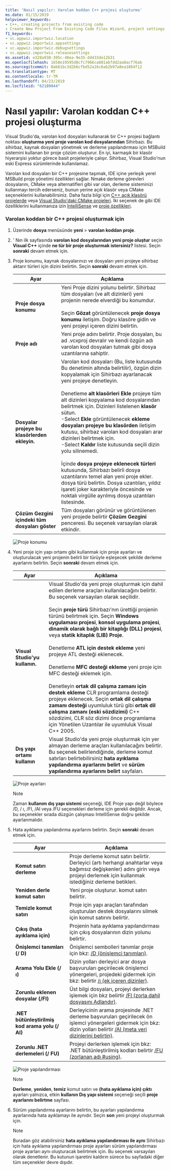 ```yaml
---
title: 'Nasıl yapılır: Varolan koddan C++ projesi oluşturma'
ms.date: 01/15/2019
helpviewer_keywords:
- C++, creating projects from existing code
- Create New Project From Existing Code Files Wizard, project settings
f1_keywords:
- vc.appwiz.importwiz.location
- vc.appwiz.importwiz.appsettings
- vc.appwiz.importwiz.debugsettings
- vc.appwiz.importwiz.releasesettings
ms.assetid: e328a938-395c-48ea-9e35-dd433de12b31
ms.openlocfilehash: 1658e19595d8cfc7966ca881abfdd2aa8acf76ab
ms.sourcegitcommit: 0ab61bc3d2b6cfbd52a16c6ab2b97a8ea1864f12
ms.translationtype: MT
ms.contentlocale: tr-TR
ms.lasthandoff: 04/23/2019
ms.locfileid: "62189044"
---
```

# <a name="how-to-create-a-c-project-from-existing-code"></a>Nasıl yapılır: Varolan koddan C++ projesi oluşturma

Visual Studio'da, varolan kod dosyaları kullanarak bir C++ projesi bağlantı noktası **oluşturma yeni proje varolan kod dosyalarından** Sihirbazı. Bu sihirbaz, kaynak dosyaları yönetmek ve derleme yapılandırması için MSBuild sistemini kullanan bir proje çözüm oluşturur. En iyi, karmaşık bir klasör hiyerarşisi yoktur görece basit projeleriyle çalışır. Sihirbaz, Visual Studio'nun eski Express sürümlerinde kullanılamaz. 

Varolan kod dosyaları bir C++ projesine taşımak, IDE içine yerleşik yerel MSBuild proje yönetimi özellikleri sağlar. Nmake derleme görevleri dosyalarını, CMake veya alternatifleri gibi var olan, derleme sisteminizi kullanmayı tercih ederseniz, bunun yerine açık klasör veya CMake seçeneklerini kullanabilirsiniz. Daha fazla bilgi için [C++ açık klasörü projelerde](open-folder-projects-cpp.md) veya [Visual Studio'daki CMake projeleri](cmake-projects-in-visual-studio.md). İki seçenek de gibi IDE özelliklerini kullanmanıza izin [IntelliSense](/visualstudio/ide/using-intellisense) ve [proje özellikleri](working-with-project-properties.md).

### <a name="to-create-a-c-project-from-existing-code"></a>Varolan koddan bir C++ projesi oluşturmak için

1. Üzerinde **dosya** menüsünde **yeni** > **varolan koddan proje**.

1. ' Nın ilk sayfasında **varolan kod dosyalarından yeni proje oluştur** seçin **Visual C++** içinde **ne tür bir proje oluşturmak istersiniz?** listesi. Seçin **sonraki** devam etmek için.

1. Proje konumu, kaynak dosyalarınızı ve dosyaları yeni projeye sihirbaz aktarır türleri için dizini belirtin. Seçin **sonraki** devam etmek için.

    | Ayar | Açıklama |
    | --- | --- |
    | **Proje dosya konumu** | Yeni Proje dizini yolunu belirtir. Sihirbaz tüm dosyaları (ve alt dizinleri) yeni projenin nerede elverdiği bu konumdur.<br/><br/>Seçin **Gözat** görüntülenecek **proje dosya konumu** iletişim. Doğru klasöre gidin ve yeni projeyi içeren dizini belirtin. |
    | **Proje adı** | Yeni proje adını belirtir. Proje dosyaları, bu ad .vcxproj devralır ve kendi özgün adı varolan kod dosyaları tutmak gibi dosya uzantılarına sahiptir. |
    | **Dosyalar projeye bu klasörlerden ekleyin.** | Varolan kod dosyaları (Bu, liste kutusunda Bu denetimin altında belirtilir), özgün dizin kopyalamak için Sihirbazı ayarlanacak yeni projeye denetleyin.<br/><br/>Denetleme **alt klasörleri Ekle** projeye tüm alt dizinleri kopyalama kod dosyalarından belirtmek için. Dizinleri listelenen **klasör** sütun.<br/>-Select **Ekle** görüntülenecek **ekleme dosyaları projeye bu klasörden** iletişim kutusu, sihirbaz varolan kod dosyaları arar dizinleri belirtmek için.<br/>-Select **Kaldır** liste kutusunda seçili dizin yolu silinemedi.<br/><br/>İçinde **dosya projeye eklenecek türleri** kutusunda, Sihirbazı belirli dosya uzantılarını temel alan yeni proje ekler. dosya türü belirtin. Dosya uzantıları, yıldız işareti joker karakteriyle öncesinde ve noktalı virgülle ayrılmış dosya uzantıları listesinde. |
    | **Çözüm Gezgini içindeki tüm dosyaları göster** | Tüm dosyaları görünür ve görüntülenen yeni projede belirtir **Çözüm Gezgini** penceresi. Bu seçenek varsayılan olarak etkindir. |

    ![Proje konumu](media/location.png)

1. Yeni proje için yapı ortamı gibi kullanmak için proje ayarları ve oluşturulacak yeni projenin belirli bir türüyle eşleşecek şekilde derleme ayarlarını belirtin. Seçin **sonraki** devam etmek için.

    | Ayar | Açıklama |
    | --- | --- |
    | **Visual Studio'yu kullanın.** | Visual Studio'da yeni proje oluşturmak için dahil edilen derleme araçları kullanılacağını belirtir. Bu seçenek varsayılan olarak seçilidir.<br/><br/>Seçin **proje türü** Sihirbazı'nın ürettiği projenin türünü belirtmek için. Seçin **Windows uygulaması projesi**, **konsol uygulama projesi**, **dinamik olarak bağlı bir kitaplığı (DLL) projesi**, veya **statik kitaplık (LIB) Proje**.<br/><br/>Denetleme **ATL için destek ekleme** yeni projeye ATL desteği eklenecek.<br/><br/>Denetleme **MFC desteği ekleme** yeni proje için MFC desteği eklemek için.<br/><br/>Denetleyin **ortak dil çalışma zamanı için destek ekleme** CLR programlama desteği projeye eklenecek. Seçin **ortak dil çalışma zamanı desteği** uyumluluk türü gibi **ortak dil çalışma zamanı (eski sözdizimi)** C++ sözdizimi, CLR söz dizimi önce programlama için Yönetilen Uzantılar ile uyumluluk Visual C++ 2005. |
    | **Dış yapı ortamı kullanın** | Visual Studio'da yeni proje oluşturmak için yer almayan derleme araçları kullanılacağını belirtir. Bu seçenek belirlendiğinde, derleme komut satırları belirtebilirsiniz **hata ayıklama yapılandırma ayarlarını belirt** ve **sürüm yapılandırma ayarlarını belirt** sayfaları. |

    ![Proje ayarları](media/settings.png)

    > [!NOTE]
    > Zaman **kullanım dış yapı sistemi** seçeneği, IDE Proje yapı değil böylece /D, / ı, /FI, /AI veya /FU seçenekleri derleme için gerekli değildir. Ancak, bu seçenekler sırada düzgün çalışması IntelliSense doğru şekilde ayarlanmalıdır.

1. Hata ayıklama yapılandırma ayarlarını belirtin. Seçin **sonraki** devam etmek için.

    | Ayar | Açıklama |
    | --- | --- |
    | **Komut satırı derleme** | Proje derleme komut satırı belirtir. Derleyici (artı herhangi anahtarlar veya bağımsız değişkenler) adını girin veya projeyi derlemek için kullanmak istediğiniz derleme betikleri. |
    | **Yeniden derle komut satırı** | Yeni proje oluşturur. komut satırı belirtir. |
    | **Temizle komut satırı** | Proje için yapı araçları tarafından oluşturulan destek dosyalarını silmek için komut satırını belirtir. |
    | **Çıkış (hata ayıklama için)** | Projenin hata ayıklama yapılandırması için çıkış dosyalarının dizin yolunu belirtir. |
    | **Önişlemci tanımları (/ D)** | Önişlemci sembolleri tanımlar proje için bkz: [/D (önişlemci tanımları)](../build/reference/d-preprocessor-definitions.md). |
    | **Arama Yolu Ekle (/ ı)** | Dizin yolları derleyici arar dosya başvuruları geçirilecek önişlemci yönergeleri, projedeki gidermek için bkz: belirtir [/ı (ek içeren dizinler)](../build/reference/i-additional-include-directories.md). |
    | **Zorunlu eklenen dosyalar (/FI)** | Üst bilgi dosyaları, projeyi derlerken işlemek için bkz belirtir [/FI (zorla dahil dosyasını Adlandır)](../build/reference/fi-name-forced-include-file.md). |
    | **.NET bütünleştirilmiş kod arama yolu (/ AI)** | Derleyicinin arama projesinde .NET derleme başvuruları geçirilecek ön işlemci yönergeleri gidermek için bkz: dizin yolları belirtir [/AI (meta veri dizinlerini belirtin)](../build/reference/ai-specify-metadata-directories.md). |
    | **Zorunlu .NET derlemeleri (/ FU)** | Projeyi derlerken işlemek için bkz: .NET bütünleştirilmiş kodları belirtir [/FU (zorlanan adı #using)](../build/reference/fu-name-forced-hash-using-file.md). |

    ![Proje yapılandırması](media/config.png)

    > [!NOTE]
    > **Derleme**, **yeniden**, **temiz** komut satırı ve **(hata ayıklama için) çıktı** ayarları yalnızca, etkin **kullanın Dış yapı sistemi** seçeneği seçili **proje ayarlarını belirtme** sayfası.

1. Sürüm yapılandırma ayarlarını belirtin, bu ayarları yapılandırma ayarlarında hata ayıklamayı ile aynıdır. Seçin **son** yeni projeyi oluşturmak için.

    > [!NOTE]
    > Buradan göz atabilirsiniz **hata ayıklama yapılandırması ile aynı** Sihirbazı için hata ayıklama yapılandırması proje ayarları sürüm yapılandırması proje ayarları aynı oluşturacak belirtmek için. Bu seçenek varsayılan olarak denetlenir. Bu kutunun işaretini kaldırın sürece bu sayfadaki diğer tüm seçenekler devre dışıdır.
